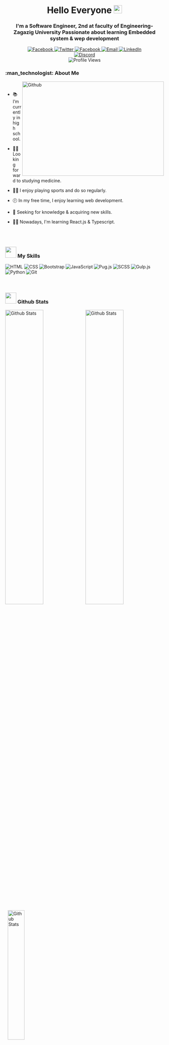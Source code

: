 <h1 align="center">Hello Everyone <img src="https://media.giphy.com/media/hvRJCLFzcasrR4ia7z/giphy.gif" width="26" /></h1>
<h3 align="center">I'm a Software Engineer, 2nd at faculty of Engineering- Zagazig University Passionate about learning Embedded system & wep development </h3>

<div align="center">
  <a href="https://www.facebook.com/profile.php?id=100085141807370&mibextid=ZbWKwL/">
    <img src="https://img.shields.io/badge/Facebook-1877f2?logo=facebook&logoColor=white&style=for-the-badge" alt="Facebook" />
  </a>
  <a href="https://twitter.com/KaramYaseen13?s=09/">
    <img src="https://img.shields.io/badge/Twitter-1da1f2?logo=twitter&logoColor=white&style=for-the-badge" alt="Twitter" />
  </a>
  <a href="https://instagram.com/kemoy_aseen?igshid=MGNiNDI5ZTU=/">
    <img src="https://img.shields.io/badge/Instagram-833ab4?logo=instagram&logoColor=white&style=for-the-badge" alt="Facebook" />
  </a>
  <a href="mailto:karamyaseen725@gmail.com">
    <img src="https://img.shields.io/badge/Email-b23121?logo=gmail&logoColor=white&style=for-the-badge" alt="Email" />
  </a>
  <a href="https://www.linkedin.com/in/karam-yaseen-6b83b8235/">
    <img src="https://img.shields.io/badge/LinkedIn-0a66c2?logo=linkedin&logoColor=white&style=for-the-badge" alt="LinkedIn" />
  </a>
</div>
<div align="center">
  </a>
  <a href="https://discord.com/#8178/">
    <img src="https://img.shields.io/badge/Discord-d20962?logo=discord&logoColor=white&style=for-the-badge" alt="Discord" />
  </a>
</div>
<div align="center">
  <img src="https://komarev.com/ghpvc/?username=philopaterhany&color=673ab7&style=for-the-badge" alt="Profile Views" />
<!--   <a href="https://">
    <img src="https://img.shields.io/badge/Portfolio-555555?logo=About.me&logoColor=white&style=for-the-badge" alt="Portfolio" />
  </a> -->
</div>

<h3>
  :man_technologist: 
  About Me
</h3>

<img width="450" height="300" align="right" alt="Github" src="https://github.githubassets.com/images/modules/profile/profile-first-issue-dark.svg" />&nbsp;

- :books: I’m currently in high school.

- :man_student: Looking forward to studying medicine.

- :running_man: I enjoy playing sports and do so regularly.

- :clock7: In my free time, I enjoy learning web development.

- :telescope: Seeking for knowledge & acquiring new skills.

- :man_teacher: Nowadays, I'm learning React.js & Typescript.

<br />
<br />

<h3>
  <img src="https://media2.giphy.com/media/QssGEmpkyEOhBCb7e1/giphy.gif?cid=ecf05e47a0n3gi1bfqntqmob8g9aid1oyj2wr3ds3mg700bl&rid=giphy.gif" width="35">
  My Skills
</h3>

<div>
    <img src="https://img.shields.io/badge/-Html-333?logo=html5&style=for-the-badge" alt="HTML" />
    <img src="https://img.shields.io/badge/-Css-333?logo=css3&style=for-the-badge&logoColor=blue" alt="CSS" />
    <img src="https://img.shields.io/badge/-Bootstrap-333?logo=bootstrap&style=for-the-badge" alt="Bootstrap" />
    <img src="https://img.shields.io/badge/-Javascript%20+%20ES6-333?logo=javascript&style=for-the-badge" alt="JavaScript" />
    <img src="https://img.shields.io/badge/-Pug.js-333?logo=pug&style=for-the-badge" alt="Pug.js"  />
    <img src="https://img.shields.io/badge/-SCSS-333?logo=sass&style=for-the-badge" alt="SCSS" />
    <img src="https://img.shields.io/badge/-Gulp.js-333?logo=gulp&style=for-the-badge" alt="Gulp.js" />
    <img src="https://img.shields.io/badge/-Python-333?logo=python&style=for-the-badge" alt="Python" />
    <!-- <img src="https://img.shields.io/badge/-React-333?logo=react&style=for-the-badge" alt="React.js" /> -->
    <!-- <img src="https://img.shields.io/badge/-TypeScript-333?logo=typescript&style=for-the-badge" alt="TypeScript" /> -->
    <!-- <img src="https://img.shields.io/badge/-PHP-333?logo=php&style=for-the-badge" alt="PHP" /> -->
    <!-- <img src="https://img.shields.io/badge/-C++-333?logo=cplusplus&style=for-the-badge" alt="C++" /> -->
    <img src="https://img.shields.io/badge/-Git-333?logo=git&style=for-the-badge" alt="Git" />
</div>

<br />
<br />

<h3>
  <img src="https://i.pinimg.com/originals/65/c4/f4/65c4f452571be1261e9c623f7da488ac.gif" width="35"> 
  Github Stats
</h3>

<img alt="Github Stats" src="https://github-readme-stats.vercel.app/api?username=PhilopaterHany&show_icons=true&bg_color=282a36&text_color=b69cd1&hide_border=true&title_color=25b2ff" width="49%" />&nbsp;
<img alt="Github Stats" src="https://streak-stats.demolab.com?user=PhilopaterHany&theme=dracula&hide_border=true" width="49%" />&nbsp;
<img alt="Github Stats" src="http://github-profile-summary-cards.vercel.app/api/cards/stats?username=PhilopaterHany&theme=dracula" width="32.5%">
<img alt="Github Stats" src="http://github-profile-summary-cards.vercel.app/api/cards/profile-details?username=PhilopaterHany&theme=dracula" width="67%">

<br />
<br />

<h3>
  <img src="https://media.giphy.com/media/o9KykZbrhepqKjqXxe/giphy.gif" width="35"> 
  Trophies
</h3>

<img  alt="Trophies" src="https://github-profile-trophy.vercel.app/?username=PhilopaterHany&theme=dracula&column=7&margin-w=5&no-frame=true" width="100%" />
